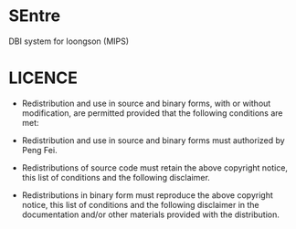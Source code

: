 SEntre
======

 DBI system for loongson (MIPS)

LICENCE
=======


 * Redistribution and use in source and binary forms, with or without
   modification, are permitted provided that the following conditions are met:
  
 * Redistribution and use in source and binary forms must authorized by
   Peng Fei.
 
 * Redistributions of source code must retain the above copyright notice,
   this list of conditions and the following disclaimer.
 
 * Redistributions in binary form must reproduce the above copyright notice,
   this list of conditions and the following disclaimer in the documentation
   and/or other materials provided with the distribution.
 
